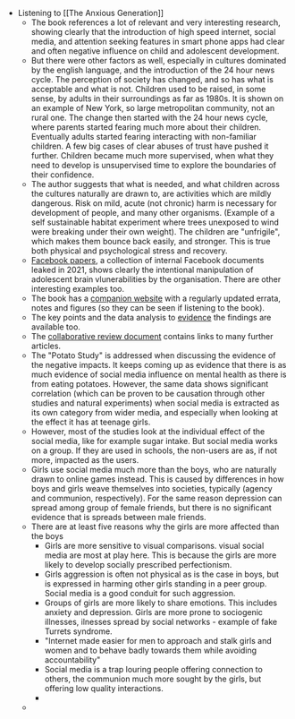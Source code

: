 - Listening to [[The Anxious Generation]]
	- The book references a lot of relevant and very interesting research, showing clearly that the introduction of high speed internet, social media, and attention seeking features in smart phone apps had clear and often negative influence on child and adolescent development.
	- But there were other factors as well, especially in cultures dominated by the english language, and the introduction of the 24 hour news cycle. The perception of society has changed, and so has what is acceptable and what is not. Children used to be raised, in some sense, by adults in their surroundings as far as 1980s. It is shown on an example of New York, so large metropolitan community, not an rural one. The change then started with the 24 hour news cycle, where parents started fearing much more about their children. Eventually adults started fearing interacting with non-familiar children. A few big cases of clear abuses of trust have pushed it further. Children became much more supervised, when what they need to develop is unsupervised time to explore the boundaries of their confidence.
	- The author suggests that what is needed, and what children across the cultures naturally are drawn to, are activities which are mildly dangerous. Risk on mild, acute (not chronic) harm is necessary for development of people, and many other organisms. (Example of a self sustainable habitat experiment where trees unexposed to wind were breaking under their own weight). The children are "unfrigile", which makes them bounce back easily, and stronger. This is true both physical and psychological stress and recovery.
	- [Facebook papers](https://en.wikipedia.org/wiki/2021_Facebook_leak), a collection of internal Facebook documents leaked in 2021, shows clearly the intentional manipulation of adolescent brain vlunerabilities by the organisation. There are other interesting examples too.
	- The book has a [companion website](https://www.anxiousgeneration.com/research) with a regularly updated errata, notes and figures (so they can be seen if listening to the book).
	- The key points and the data analysis to [evidence](https://www.anxiousgeneration.com/research/the-evidence) the findings are available too.
	- The [collaborative review document](https://www.anxiousgeneration.com/research/collaborative-review-docs) contains links to many further articles.
	- The "Potato Study" is addressed when discussing the evidence of the negative impacts. It keeps coming up as evidence that there is as much evidence of social media influence on mental health as there is from eating potatoes. However, the same data shows significant correlation (which can be proven to be causation through other studies and natural experiments) when social media is extracted as its own category from wider media, and especially when looking at the effect it has at teenage girls.
	- However, most of the studies look at the individual effect of the social media, like for example sugar intake. But social media works on a group. If they are used in schools, the non-users are as, if not more, impacted as the users.
	- Girls use social media much more than the boys, who are naturally drawn to online games instead. This is caused by differences in how boys and girls weave themselves into societies, typically (agency and communion, respectively). For the same reason depression can spread among group of female friends, but there is no significant evidence that is spreads between male friends.
	- There are at least five reasons why the girls are more affected than the boys
		- Girls are more sensitive to visual comparisons. visual social media are most at play here. This is because the girls are more likely to develop socially prescribed perfectionism.
		- Girls aggression is often not physical as is the case in boys, but is expressed in harming other girls standing in a peer group. Social media is a good conduit for such aggression.
		- Groups of girls are more likely to share emotions. This includes anxiety and depression. Girls are more prone to sociogenic illnesses, ilnesses spread by social networks - example of fake Turrets syndrome.
		- "Internet made easier for men to approach and stalk girls and women and to behave badly towards them while avoiding accountability"
		- Social media is a trap louring people offering connection to others, the communion much more sought by the girls, but offering low quality interactions.
		-
	-
